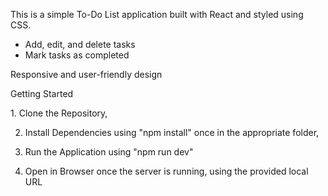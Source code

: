 This is a simple To-Do List application built with React and styled using CSS.

- Add, edit, and delete tasks
- Mark tasks as completed

Responsive and user-friendly design

Getting Started

1️. Clone the Repository,

2. Install Dependencies using "npm install" once in the appropriate folder,

3. Run the Application using "npm run dev"

4. Open in Browser once the server is running, using the provided local URL
